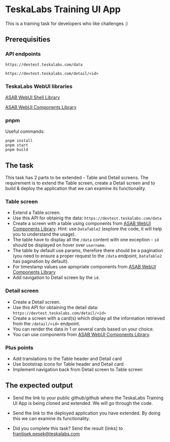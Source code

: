 # TeskaLabs Training UI App

This is a training task for developers who like challenges :)

## Prerequisities

### API endpoints

`https://devtest.teskalabs.com/data`

`https://devtest.teskalabs.com/detail/<id>`

### TeskaLabs WebUI libraries

[ASAB WebUI Shell Library](https://github.com/TeskaLabs/asab-webui-shell-lib)

[ASAB WebUI Components Library](https://github.com/TeskaLabs/asab-webui-components-lib)

### pnpm

Useful commands:

```
pnpm install
pnpm start
pnpm build
```

## The task

This task has 2 parts to be extended - Table and Detail screens. The requirement is to extend the Table screen, create a Detail screen and to build & deploy the application that we can examine its functionality.

### Table screen

- Extend a Table screen.
- Use this API for obtainig the data: `https://devtest.teskalabs.com/data`
- Create a screen with a table using components from [ASAB WebUI Components Library](https://github.com/TeskaLabs/asab-webui-components-lib). Hint: use `DataTable2` (explore the code, it will help you to understand the usage).
- The table have to display all the `/data` content with one exception - `id` should be displayed on hover over `username`.
- The table by default use params, therefore there should be a pagination (you need to ensure a proper request to the `/data` endpoint, `DataTable2` has pagination by default).
- For timestamp values use apropriate components from [ASAB WebUI Components Library](https://github.com/TeskaLabs/asab-webui-components-lib)
- Add navigation to Detail screen by the `id`.

### Detail screen

- Create a Detail screen.
- Use this API for obtaining the detail data: `https://devtest.teskalabs.com/detail/<id>`
- Create a screen with a card(s) which display all the information retrieved from the `/detail/<id>` endpoint.
- You can render the data in 1 or several cards based on your choice.
- You can use components from [ASAB WebUI Components Library](https://github.com/TeskaLabs/asab-webui-components-lib).

### Plus points

- Add translations to the Table header and Detail card
- Use bootstrap icons for Table header and Detail card
- Implement navigation back from Detail screen to Table screen

## The expected output

- Send the link to your public github/github where the TeskaLabs Training UI App is being cloned and extended. We will go through the code.

- Send the link to the deployed application you have extended. By doing this we can examine its functionality.

- Did you complete this task? Send the result (links) to [frantisek.pesek@teskalabs.com](mailto:frantisek.pesek@teskalabs.com)
